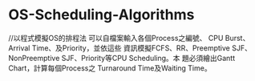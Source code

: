 # OS-Scheduling-Algorithms

//以程式模擬OS的排程法
可以自檔案輸入各個Process之編號、
CPU Burst、Arrival Time、及Priority，並依這些
資訊模擬FCFS、RR、Preemptive SJF、NonPreemptive SJF、Priority等CPU Scheduling。本
題必須繪出Gantt Chart，計算每個Process之
Turnaround Time及Waiting Time。
